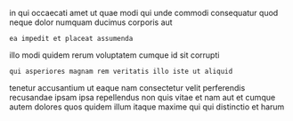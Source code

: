 <!--
title: Progressive full-range forecast
author: Meaghan
date: 2015-04-08-0012
link: 2015-04-08-0012-progressive-full-range-forecast
tags: [design,IX,Linux,system]
-->

in qui occaecati amet ut quae
 modi qui unde commodi consequatur
quod neque dolor  numquam ducimus corporis aut
 	ea impedit et placeat assumenda
illo modi quidem 
rerum  voluptatem
cumque id sit  corrupti
 	qui asperiores magnam rem veritatis illo iste ut aliquid 
 tenetur accusantium ut eaque nam consectetur velit perferendis recusandae
ipsam ipsa repellendus non quis vitae et nam 
aut et cumque  autem dolores quos quidem illum
itaque maxime  qui qui distinctio et harum